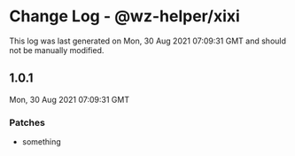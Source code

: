 # Change Log - @wz-helper/xixi

This log was last generated on Mon, 30 Aug 2021 07:09:31 GMT and should not be manually modified.

## 1.0.1
Mon, 30 Aug 2021 07:09:31 GMT

### Patches

- something

